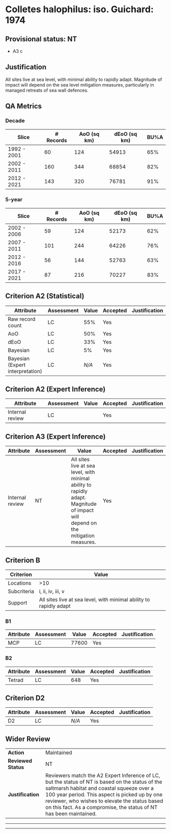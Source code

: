 # Colletes halophilus: iso. Guichard: 1974
## Provisional status: NT
- A3 c

## Justification
All sites live at sea level, with minimal ability to rapidly adapt. Magnitude of impact will depend on the sea level mitigation measures, particularly in managed retreats of sea wall defences.
## QA Metrics
### Decade
| Slice | # Records | AoO (sq km) | dEoO (sq km) |BU%A |
|---|---|---|---|---|
|1992 - 2001|60|124|54913|65%|
|2002 - 2011|160|344|68854|82%|
|2012 - 2021|143|320|76781|91%|
### 5-year
| Slice | # Records | AoO (sq km) | dEoO (sq km) |BU%A |
|---|---|---|---|---|
|2002 - 2006|59|124|52173|62%|
|2007 - 2011|101|244|64226|76%|
|2012 - 2016|56|144|52763|63%|
|2017 - 2021|87|216|70227|83%|
## Criterion A2 (Statistical)
|Attribute|Assessment|Value|Accepted|Justification
|---|---|---|---|---|
|Raw record count|LC|55%|Yes||
|AoO|LC|50%|Yes||
|dEoO|LC|33%|Yes||
|Bayesian|LC|5%|Yes||
|Bayesian (Expert interpretation)|LC|*N/A*|Yes||
## Criterion A2 (Expert Inference)
|Attribute|Assessment|Value|Accepted|Justification
|---|---|---|---|---|
|Internal review|LC||Yes||
## Criterion A3 (Expert Inference)
|Attribute|Assessment|Value|Accepted|Justification
|---|---|---|---|---|
|Internal review|NT|All sites live at sea level, with minimal ability to rapidly adapt. Magnitude of impact will depend on the mitigation measures.|Yes||
## Criterion B
|Criterion| Value|
|---|---|
|Locations|>10|
|Subcriteria|i, ii, iv, iii, v|
|Support|All sites live at sea level, with minimal ability to rapidly adapt|
### B1
|Attribute|Assessment|Value|Accepted|Justification
|---|---|---|---|---|
|MCP|LC|77600|Yes||
### B2
|Attribute|Assessment|Value|Accepted|Justification
|---|---|---|---|---|
|Tetrad|LC|648|Yes||
## Criterion D2
|Attribute|Assessment|Value|Accepted|Justification
|---|---|---|---|---|
|D2|LC|*N/A*|Yes||
## Wider Review
|  |  |
|---|---|
|**Action**|Maintained|
|**Reviewed Status**|NT|
|**Justification**|Reviewers match the A2 Expert Inference of LC, but the status of NT is based on the status of the saltmarsh habitat and coastal squeeze over a 100 year period. This aspect is picked up by one reviewer, who wishes to elevate the status based on this fact. As a compromise, the status of NT has been maintained.|
---
 ---
 <br><br>

